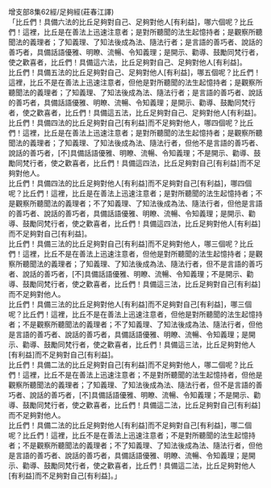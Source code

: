 增支部8集62經/足夠經(莊春江譯)  
「比丘們！具備六法的比丘足夠對自己、足夠對他人[有利益]，哪六個呢？比丘們！這裡，比丘是在善法上迅速注意者；是對所聽聞的法生起憶持者；是觀察所聽聞法的義理者；了知義理、了知法後成為法、隨法行者；是言語的善巧者、說話的善巧者，具備話語優雅、明瞭、流暢、令知義理；是開示、勸導、鼓勵同梵行者，使之歡喜者，比丘們！具備這六法，比丘足夠對自己、足夠對他人[有利益]。  
比丘們！具備五法的比丘足夠對自己、足夠對他人[有利益]，哪五個呢？比丘們！這裡，比丘不是在善法上迅速注意者，但他是對所聽聞的法生起憶持者；是觀察所聽聞法的義理者；了知義理、了知法後成為法、隨法行者；是言語的善巧者、說話的善巧者，具備話語優雅、明瞭、流暢、令知義理；是開示、勸導、鼓勵同梵行者，使之歡喜者，比丘們！具備這五法，比丘足夠對自己、足夠對他人[有利益]。  
比丘們！具備四法的比丘足夠對自己[有利益]而不足夠對他人，哪四個呢？比丘們！這裡，比丘是在善法上迅速注意者；是對所聽聞的法生起憶持者；是觀察所聽聞法的義理者；了知義理、了知法後成為法、隨法行者，但他不是言語的善巧者、說話的善巧者，[不]具備話語優雅、明瞭、流暢、令知義理；不是開示、勸導、鼓勵同梵行者，使之歡喜者，比丘們！具備這四法，比丘足夠對自己[有利益]而不足夠對他人。  
比丘們！具備四法的比丘足夠對他人[有利益]而不足夠對自己[有利益]，哪四個呢？比丘們！這裡，比丘是在善法上迅速注意者；是對所聽聞的法生起憶持者；不是觀察所聽聞法的義理者；不了知義理、了知法後成為法、隨法行者，但他是言語的善巧者、說話的善巧者，具備話語優雅、明瞭、流暢、令知義理；是開示、勸導、鼓勵同梵行者，使之歡喜者，比丘們！具備這四法，比丘足夠對他人[有利益]而不足夠對自己[有利益]。  
比丘們！具備三法的比丘足夠對自己[有利益]而不足夠對他人，哪三個呢？比丘們！這裡，比丘不是在善法上迅速注意者，但他是對所聽聞的法生起憶持者；是觀察所聽聞法的義理者；了知義理、了知法後成為法、隨法行者，但不是言語的善巧者、說話的善巧者，[不]具備話語優雅、明瞭、流暢、令知義理；不是開示、勸導、鼓勵同梵行者，使之歡喜者，比丘們！具備這三法，比丘足夠對自己[有利益]而不足夠對他人。  
比丘們！具備三法的比丘足夠對他人[有利益]而不足夠對自己[有利益]，哪三個呢？比丘們！這裡，比丘不是在善法上迅速注意者，但他是對所聽聞的法生起憶持者；不是觀察所聽聞法的義理者；不了知義理、了知法後成為法、隨法行者，但他是言語的善巧者、說話的善巧者，具備話語優雅、明瞭、流暢、令知義理；是開示、勸導、鼓勵同梵行者，使之歡喜者，比丘們！具備這三法，比丘足夠對他人[有利益]而不足夠對自己[有利益]。  
比丘們！具備二法的比丘足夠對自己[有利益]而不足夠對他人，哪二個呢？比丘們！這裡，比丘不是在善法上迅速注意者；不是對所聽聞的法生起憶持者，但他是觀察所聽聞法的義理者；了知義理、了知法後成為法、隨法行者，但不是言語的善巧者、說話的善巧者，[不]具備話語優雅、明瞭、流暢、令知義理；不是開示、勸導、鼓勵同梵行者，使之歡喜者，比丘們！具備這二法，比丘足夠對自己[有利益]而不足夠對他人。  
比丘們！具備二法的比丘足夠對他人[有利益]而不足夠對自己[有利益]，哪二個呢？比丘們！這裡，比丘不是在善法上迅速注意者；不是對所聽聞的法生起憶持者；不是觀察所聽聞法的義理者；不了知義理、了知法後成為法、隨法行者，但他是言語的善巧者、說話的善巧者，具備話語優雅、明瞭、流暢、令知義理；是開示、勸導、鼓勵同梵行者，使之歡喜者，比丘們！具備這二法，比丘足夠對他人[有利益]而不足夠對自己[有利益]。」  
  
  
